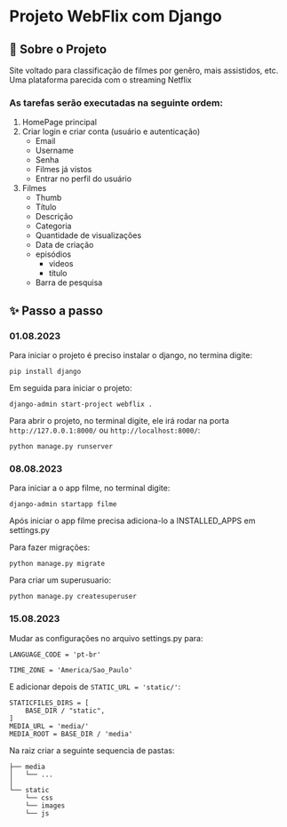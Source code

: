 # Projeto WebFlix com Django

## 📑 Sobre o Projeto

Site voltado para classificação de filmes por genêro, mais assistidos, etc.
Uma plataforma parecida com o streaming Netflix

### As tarefas serão executadas na seguinte ordem:

1. HomePage principal
2. Criar login e criar conta (usuário e autenticação)
   - Email
   - Username
   - Senha
   - Filmes já vistos
   - Entrar no perfil do usuário
3. Filmes
   - Thumb
   - Título
   - Descrição
   - Categoria
   - Quantidade de visualizações
   - Data de criação
   - episódios
     - videos
     - título
   - Barra de pesquisa

## ✨ Passo a passo

### 01.08.2023

Para iniciar o projeto é preciso instalar o django, no termina digite:

```commandline
pip install django
```

Em seguida para iniciar o projeto:

```commandline
django-admin start-project webflix .
```

Para abrir o projeto, no terminal digite, ele irá rodar na porta `http://127.0.0.1:8000/` ou `http://localhost:8000/`:

```commandline
python manage.py runserver
```

### 08.08.2023

Para iniciar a o app filme, no terminal digite:

```
django-admin startapp filme
```

Após iniciar o app filme precisa adiciona-lo a INSTALLED_APPS em settings.py

Para fazer migrações:

```
python manage.py migrate
```

Para criar um superusuario:

```
python manage.py createsuperuser
```

### 15.08.2023

Mudar as configurações no arquivo settings.py para:

```
LANGUAGE_CODE = 'pt-br'

TIME_ZONE = 'America/Sao_Paulo'
```

E adicionar depois de `STATIC_URL = 'static/'`:

```
STATICFILES_DIRS = [
    BASE_DIR / "static",
]
MEDIA_URL = 'media/'
MEDIA_ROOT = BASE_DIR / 'media'

```

Na raiz criar a seguinte sequencia de pastas:

```
├── media
│   └── ...
│
└── static
    └── css
    └── images
    └── js
```
